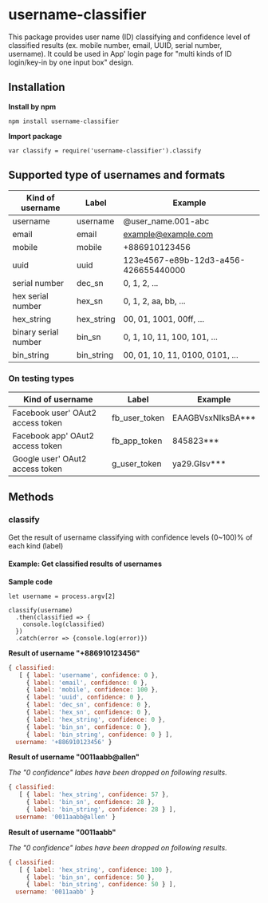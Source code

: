 # username-classifier

This package provides user name (ID) classifying and confidence level of classified results (ex. mobile number, email, UUID, serial number, username).  It could be used in App' login page for "multi kinds of ID login/key-in by one input box" design.


## Installation
**Install by npm**
```
npm install username-classifier
```

**Import package**
```javascript=
var classify = require('username-classifier').classify
```

## Supported type of usernames and formats

| Kind of username | Label | Example  |
| ---------------- | ----- | -------- |
| username | username | @user_name.001-abc |
| email | email | example@example.com |
| mobile | mobile | +886910123456 |
| uuid | uuid | 123e4567-e89b-12d3-a456-426655440000|
| serial number | dec_sn | 0, 1, 2, ... |
| hex serial number | hex_sn | 0, 1, 2, aa, bb, ...  |
| hex_string | hex_string | 00, 01, 1001, 00ff, ...  |
| binary serial number | bin_sn |  0,  1, 10, 11,  100,  101, ... |
| bin_string | bin_string | 00, 01, 10, 11, 0100, 0101, ...|


### On testing types

| Kind of username | Label | Example  |
| ---------------- | ----- | -------- |
| Facebook user' OAut2 access token | fb_user_token | EAAGBVsxNIksBA***  |
| Facebook app' OAut2 access token | fb_app_token | 845823***  |
| Google user' OAut2 access token | g_user_token | ya29.Glsv***  |



## Methods
### classify
Get the result of username classifying with confidence levels (0~100)% of each kind (label)

#### Example: Get classified results of usernames

**Sample code** 
```javascript=
let username = process.argv[2]

classify(username)
  .then(classified => {
    console.log(classified)
  })
  .catch(error => {console.log(error)})
```


**Result of username "+886910123456"** 
```javascript
{ classified:
   [ { label: 'username', confidence: 0 },
     { label: 'email', confidence: 0 },
     { label: 'mobile', confidence: 100 },
     { label: 'uuid', confidence: 0 },
     { label: 'dec_sn', confidence: 0 },
     { label: 'hex_sn', confidence: 0 },
     { label: 'hex_string', confidence: 0 },
     { label: 'bin_sn', confidence: 0 },
     { label: 'bin_string', confidence: 0 } ],
  username: '+886910123456' }
```

**Result of username "0011aabb@allen"** 

*The "0 confidence" labes have been dropped on following results.*
```javascript
{ classified:
   [ { label: 'hex_string', confidence: 57 },
     { label: 'bin_sn', confidence: 28 },
     { label: 'bin_string', confidence: 28 } ],
  username: '0011aabb@allen' }
```

**Result of username "0011aabb"** 

*The "0 confidence" labes have been dropped on following results.*
```javascript
{ classified:
   [ { label: 'hex_string', confidence: 100 },
     { label: 'bin_sn', confidence: 50 },
     { label: 'bin_string', confidence: 50 } ],
  username: '0011aabb' }
```
